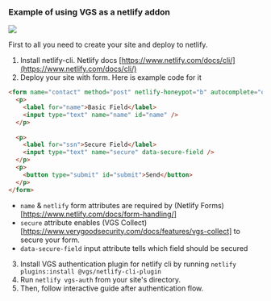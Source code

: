 ### Example of using VGS as a netlify addon

<a href="https://app.netlify.com/start/deploy?repository=https://github.com/dmarynych/netlify-one-click"><img src="https://www.netlify.com/img/deploy/button.svg"></a>

First to all you need to create your site and deploy to netlify.

1. Install netlify-cli. Netlify docs [https://www.netlify.com/docs/cli/](https://www.netlify.com/docs/cli/)
2. Deploy your site with form. Here is example code for it
```html
<form name="contact" method="post" netlify-honeypot="b" autocomplete="off" netlify secure>
  <p>
    <label for="name">Basic Field</label>
    <input type="text" name="name" id="name" />
  </p>
    
  <p>
    <label for="ssn">Secure Field</label>
    <input type="text" name="secure" data-secure-field />
  </p>
  <p>
    <button type="submit" id="submit">Send</button>
  </p>
</form>
```
- `name` & `netlify` form attributes are required by (Netlify Forms)[https://www.netlify.com/docs/form-handling/]
- `secure` attribute enables (VGS Collect)[https://www.verygoodsecurity.com/docs/features/vgs-collect] to secure your form.
- `data-secure-field` input attribute tells which field should be secured


3. Install VGS authentication plugin for netlify cli by running `netlify plugins:install @vgs/netlify-cli-plugin`
4. Run `netlify vgs-auth` from your site's directory.
5. Then, follow interactive guide after authentication flow.
